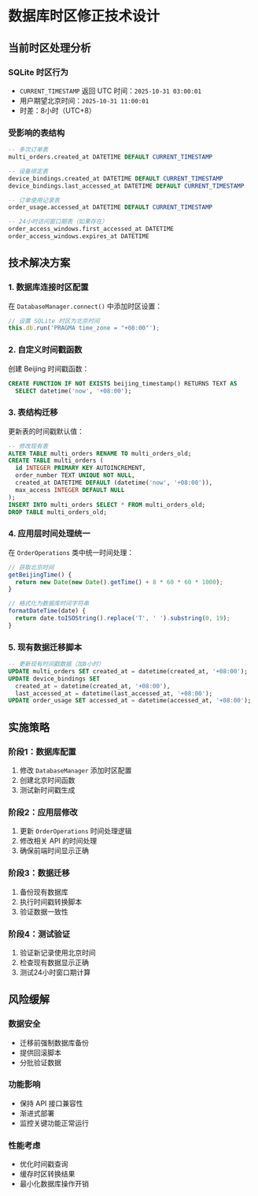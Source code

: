 # 数据库时区修正技术设计

## 当前时区处理分析

### SQLite 时区行为
- `CURRENT_TIMESTAMP` 返回 UTC 时间：`2025-10-31 03:00:01`
- 用户期望北京时间：`2025-10-31 11:00:01`
- 时差：8小时（UTC+8）

### 受影响的表结构
```sql
-- 多次订单表
multi_orders.created_at DATETIME DEFAULT CURRENT_TIMESTAMP

-- 设备绑定表
device_bindings.created_at DATETIME DEFAULT CURRENT_TIMESTAMP
device_bindings.last_accessed_at DATETIME DEFAULT CURRENT_TIMESTAMP

-- 订单使用记录表
order_usage.accessed_at DATETIME DEFAULT CURRENT_TIMESTAMP

-- 24小时访问窗口期表（如果存在）
order_access_windows.first_accessed_at DATETIME
order_access_windows.expires_at DATETIME
```

## 技术解决方案

### 1. 数据库连接时区配置
在 `DatabaseManager.connect()` 中添加时区设置：
```javascript
// 设置 SQLite 时区为北京时间
this.db.run('PRAGMA time_zone = "+08:00"');
```

### 2. 自定义时间戳函数
创建 Beijing 时间戳函数：
```sql
CREATE FUNCTION IF NOT EXISTS beijing_timestamp() RETURNS TEXT AS
  SELECT datetime('now', '+08:00');
```

### 3. 表结构迁移
更新表的时间戳默认值：
```sql
-- 修改现有表
ALTER TABLE multi_orders RENAME TO multi_orders_old;
CREATE TABLE multi_orders (
  id INTEGER PRIMARY KEY AUTOINCREMENT,
  order_number TEXT UNIQUE NOT NULL,
  created_at DATETIME DEFAULT (datetime('now', '+08:00')),
  max_access INTEGER DEFAULT NULL
);
INSERT INTO multi_orders SELECT * FROM multi_orders_old;
DROP TABLE multi_orders_old;
```

### 4. 应用层时间处理统一
在 `OrderOperations` 类中统一时间处理：
```javascript
// 获取北京时间
getBeijingTime() {
  return new Date(new Date().getTime() + 8 * 60 * 60 * 1000);
}

// 格式化为数据库时间字符串
formatDateTime(date) {
  return date.toISOString().replace('T', ' ').substring(0, 19);
}
```

### 5. 现有数据迁移脚本
```sql
-- 更新现有时间戳数据（加8小时）
UPDATE multi_orders SET created_at = datetime(created_at, '+08:00');
UPDATE device_bindings SET
  created_at = datetime(created_at, '+08:00'),
  last_accessed_at = datetime(last_accessed_at, '+08:00');
UPDATE order_usage SET accessed_at = datetime(accessed_at, '+08:00');
```

## 实施策略

### 阶段1：数据库配置
1. 修改 `DatabaseManager` 添加时区配置
2. 创建北京时间函数
3. 测试新时间戳生成

### 阶段2：应用层修改
1. 更新 `OrderOperations` 时间处理逻辑
2. 修改相关 API 的时间处理
3. 确保前端时间显示正确

### 阶段3：数据迁移
1. 备份现有数据库
2. 执行时间戳转换脚本
3. 验证数据一致性

### 阶段4：测试验证
1. 验证新记录使用北京时间
2. 检查现有数据显示正确
3. 测试24小时窗口期计算

## 风险缓解

### 数据安全
- 迁移前强制数据库备份
- 提供回滚脚本
- 分批验证数据

### 功能影响
- 保持 API 接口兼容性
- 渐进式部署
- 监控关键功能正常运行

### 性能考虑
- 优化时间戳查询
- 缓存时区转换结果
- 最小化数据库操作开销